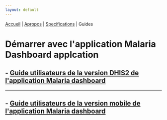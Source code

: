 ```yaml
---
layout: default
---
```

[Accueil](./index.md) | [Apropos](./about.md) | [Specifications](./specs.md) | Guides

# Démarrer avec l'application Malaria Dashboard applcation

## - [Guide utilisateurs de la version DHIS2 de l'application Malaria dashboard](./dhis2appguide.md) 

* * *

## - [Guide utilisateurs de la version mobile de l'application Malaria dashboard](./mobileappguide.md)